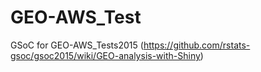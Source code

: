 # GEO-AWS_Test
GSoC for GEO-AWS_Tests2015  (https://github.com/rstats-gsoc/gsoc2015/wiki/GEO-analysis-with-Shiny)
